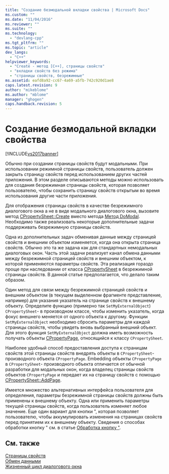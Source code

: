 ```yaml
---
title: "Создание безмодальной вкладки свойства | Microsoft Docs"
ms.custom: ""
ms.date: "11/04/2016"
ms.reviewer: ""
ms.suite: ""
ms.technology: 
  - "devlang-cpp"
ms.tgt_pltfrm: ""
ms.topic: "article"
dev_langs: 
  - "C++"
helpviewer_keywords: 
  - "Create - метод [C++], страницы свойств"
  - "вкладки свойств без режима"
  - "страницы свойств, безрежимные"
ms.assetid: eafd8a92-cc67-4a69-a5fb-742c920d1ae8
caps.latest.revision: 9
author: "mikeblome"
ms.author: "mblome"
manager: "ghogen"
caps.handback.revision: 5
---
```

# Создание безмодальной вкладки свойства
[!INCLUDE[vs2017banner](../assembler/inline/includes/vs2017banner.md)]

Обычно при создании страницы свойств будут модальными.  При использовании режимной страницы свойств, пользователь должен закрыть страницу свойств перед использованием других частей приложения.  В этом разделе описываются методы можно использовать для создания безрежимная страницы свойств, которая позволяет пользователю, чтобы сохранить страницу свойств открытым во время использования другие части приложения.  
  
 Для отображения страницы свойств в качестве безрежимного диалогового окна а не в виде модального диалогового окна, вызовите метод [CPropertySheet::Create](../Topic/CPropertySheet::Create.md) вместо метода [Метод DoModal](../Topic/CPropertySheet::DoModal.md).  Необходимо также реализовать некоторые дополнительные задачи поддерживать безрежимную страницы свойств.  
  
 Одна из дополнительных задач обменивая данные между страницей свойств и внешним объектом изменяется, когда она открыта страница свойств.  Обычно это та же задача как для стандартных немодальных диалоговых окон.  Часть этой задачи реализует канал обмена данными между безрежимной страницей свойств и внешним объектом, к которой применяются параметры свойств.  Эта реализация гораздо проще при наследовании от класса [CPropertySheet](../mfc/reference/cpropertysheet-class.md) в безрежимной страницы свойств.  В данной статье предполагается, что делало таким образом.  
  
 Один метод для связи между безрежимной страницей свойств и внешним объектом \(в текущем выделенном фрагменте представление, например\) для указания указатель на странице свойств к внешнему объекту.  Определите функцию \(примерно так `SetMyExternalObject`\) `CPropertySheet`\- в производном классе, чтобы изменить указатель, когда фокус внешнего меняется от одного объекта к другому.  Функции `SetMyExternalObject` необходимо сбросить параметры для каждой страницы свойств, чтобы увидеть вновь выбранный внешний объект.  Для этого функция `SetMyExternalObject` должна иметь возможность получать объекты [CPropertyPage](../mfc/reference/cpropertypage-class.md), относящийся к классу `CPropertySheet`.  
  
 Наиболее удобный способ предоставления доступа к страницам свойств этой страницы свойств внедрять объекты в `CPropertySheet`\- производного объекта `CPropertyPage`.  Embedding объекты `CPropertyPage` в `CPropertySheet`\- производного объекта отличается от обычной разработки для модальных окон, когда владелец страницы свойств объектов `CPropertyPage` и передает их на страницу свойств с помощью [CPropertySheet::AddPage](../Topic/CPropertySheet::AddPage.md).  
  
 Имеется множество альтернативных интерфейса пользователя для определения, параметры безрежимной страницы свойств должны быть применены к внешнему объекту.  Одна или применить параметры текущей страницы свойств, когда пользователь изменяет любое значение.  Еще один вариант для кнопки ", которая позволяет пользователю, чтобы аккумулировать изменения на страницах свойств перед принятием их к внешнему объекту.  Сведения о способах обработки кнопку " см. в статье [Обработка кнопку "](../mfc/handling-the-apply-button.md).  
  
## См. также  
 [Страницы свойств](../mfc/property-sheets-mfc.md)   
 [Обмен данными](../mfc/exchanging-data.md)   
 [Жизненный цикл диалогового окна](../mfc/life-cycle-of-a-dialog-box.md)